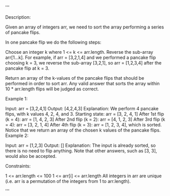'''

Description:

Given an array of integers arr, we need to sort the array performing a series of pancake flips.

In one pancake flip we do the following steps:

Choose an integer k where 1 <= k <= arr.length.
Reverse the sub-array arr[1...k].
For example, if arr = [3,2,1,4] and we performed a pancake flip choosing k = 3, we reverse the sub-array [3,2,1], so arr = [1,2,3,4] after the pancake flip at k = 3.

Return an array of the k-values of the pancake flips that should be performed in order to sort arr. Any valid answer that sorts the array within 10 * arr.length flips will be judged as correct.

 

Example 1:

Input: arr = [3,2,4,1]
Output: [4,2,4,3]
Explanation: 
We perform 4 pancake flips, with k values 4, 2, 4, and 3.
Starting state: arr = [3, 2, 4, 1]
After 1st flip (k = 4): arr = [1, 4, 2, 3]
After 2nd flip (k = 2): arr = [4, 1, 2, 3]
After 3rd flip (k = 4): arr = [3, 2, 1, 4]
After 4th flip (k = 3): arr = [1, 2, 3, 4], which is sorted.
Notice that we return an array of the chosen k values of the pancake flips.
Example 2:

Input: arr = [1,2,3]
Output: []
Explanation: The input is already sorted, so there is no need to flip anything.
Note that other answers, such as [3, 3], would also be accepted.
 

Constraints:

1 <= arr.length <= 100
1 <= arr[i] <= arr.length
All integers in arr are unique (i.e. arr is a permutation of the integers from 1 to arr.length).

'''